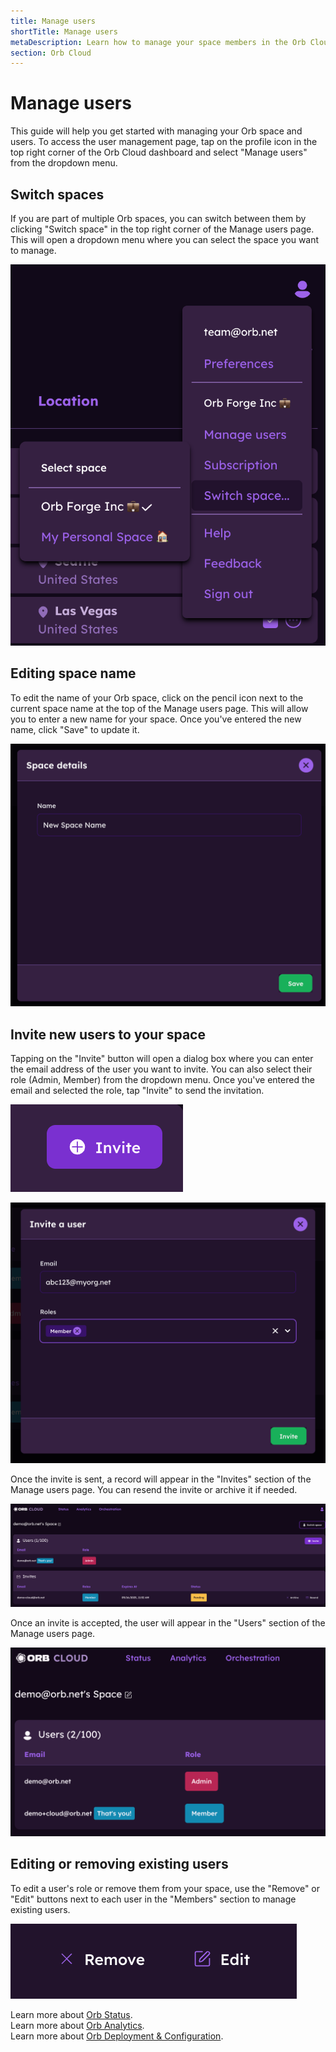 ```yaml
---
title: Manage users
shortTitle: Manage users
metaDescription: Learn how to manage your space members in the Orb Cloud dashboard.
section: Orb Cloud
---
```


# Manage users

This guide will help you get started with managing your Orb space and users. To access the user management page, tap on the profile icon in the top right corner of the Orb Cloud dashboard and select "Manage users" from the dropdown menu.

## Switch spaces

If you are part of multiple Orb spaces, you can switch between them by clicking "Switch space" in the top right corner of the Manage users page. This will open a dropdown menu where you can select the space you want to manage.

![Switch Space](../../images/orb-cloud/orb-cloud-switch-space.png)

## Editing space name

To edit the name of your Orb space, click on the pencil icon next to the current space name at the top of the Manage users page. This will allow you to enter a new name for your space. Once you've entered the new name, click "Save" to update it.

![Edit Space Name](../../images/orb-cloud/orb-cloud-edit-space-name.png)

## Invite new users to your space

Tapping on the "Invite" button will open a dialog box where you can enter the email address of the user you want to invite. You can also select their role (Admin, Member) from the dropdown menu. Once you've entered the email and selected the role, tap "Invite" to send the invitation.

![Invite](../../images/orb-cloud/orb-cloud-invite.png)

![Invite Member](../../images/orb-cloud/orb-cloud-invite-member.png)

Once the invite is sent, a record will appear in the "Invites" section of the Manage users page. You can resend the invite or archive it if needed. 

![Invite pending](../../images/orb-cloud/orb-cloud-invite-pending.png)

Once an invite is accepted, the user will appear in the "Users" section of the Manage users page.

![Invite accepted](../../images/orb-cloud/orb-cloud-invite-accepted.png)

## Editing or removing existing users

To edit a user's role or remove them from your space, use the "Remove" or "Edit" buttons next to each user in the "Members" section to manage existing users.

![Edit Member](../../images/orb-cloud/orb-cloud-member-edits.png)

Learn more about [Orb Status](/docs/orb-cloud/status).<br>
Learn more about [Orb Analytics](/docs/orb-cloud/analytics).<br>
Learn more about [Orb Deployment & Configuration](/docs/deploy-and-configure).
